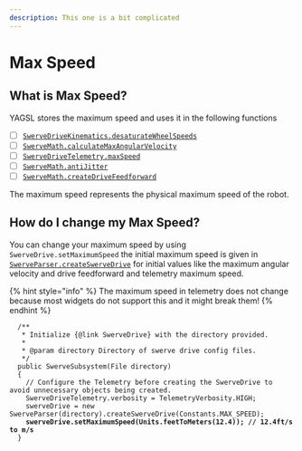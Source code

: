 ```yaml
---
description: This one is a bit complicated
---
```


# Max Speed

## What is Max Speed?

YAGSL stores the maximum speed and uses it in the following functions

* [ ] [`SwerveDriveKinematics.desaturateWheelSpeeds`](https://github.wpilib.org/allwpilib/docs/release/java/edu/wpi/first/math/kinematics/SwerveDriveKinematics.html#desaturateWheelSpeeds\(edu.wpi.first.math.kinematics.SwerveModuleState\[],double\))
* [ ] [`SwerveMath.calculateMaxAngularVelocity`](https://broncbotz3481.github.io/YAGSL-Lib/docs/swervelib/math/SwerveMath.html#calculateMaxAngularVelocity\(double,double,double\))
* [ ] [`SwerveDriveTelemetry.maxSpeed`](https://broncbotz3481.github.io/YAGSL-Lib/docs/swervelib/telemetry/SwerveDriveTelemetry.html#maxSpeed)
* [ ] [`SwerveMath.antiJitter`](https://broncbotz3481.github.io/YAGSL-Lib/docs/swervelib/math/SwerveMath.html#antiJitter\(edu.wpi.first.math.kinematics.SwerveModuleState,edu.wpi.first.math.kinematics.SwerveModuleState,double\))
* [ ] [`SwerveMath.createDriveFeedforward`](https://broncbotz3481.github.io/YAGSL-Lib/docs/swervelib/math/SwerveMath.html#createDriveFeedforward\(double,double,double\))

The maximum speed represents the physical maximum speed of the robot.

## How do I change my Max Speed?

You can change your maximum speed by using `SwerveDrive.setMaximumSpeed` the initial maximum speed is given in [`SwerveParser.createSwerveDrive`](https://broncbotz3481.github.io/YAGSL-Lib/docs/swervelib/parser/SwerveParser.html#createSwerveDrive\(double\)) for initial values like the maximum angular velocity and drive feedforward and telemetry maximum speed.

{% hint style="info" %}
The maximum speed in telemetry does not change because most widgets do not support this and it might break them!
{% endhint %}

<pre class="language-java"><code class="lang-java">  /**
   * Initialize {@link SwerveDrive} with the directory provided.
   *
   * @param directory Directory of swerve drive config files.
   */
  public SwerveSubsystem(File directory)
  {
    // Configure the Telemetry before creating the SwerveDrive to avoid unnecessary objects being created.
    SwerveDriveTelemetry.verbosity = TelemetryVerbosity.HIGH;
    swerveDrive = new SwerveParser(directory).createSwerveDrive(Constants.MAX_SPEED);
<strong>    swerveDrive.setMaximumSpeed(Units.feetToMeters(12.4)); // 12.4ft/s to m/s
</strong>  }
</code></pre>

